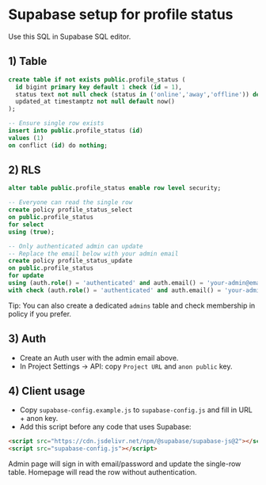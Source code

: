 # Supabase setup for profile status

Use this SQL in Supabase SQL editor.

## 1) Table
```sql
create table if not exists public.profile_status (
  id bigint primary key default 1 check (id = 1),
  status text not null check (status in ('online','away','offline')) default 'online',
  updated_at timestamptz not null default now()
);

-- Ensure single row exists
insert into public.profile_status (id)
values (1)
on conflict (id) do nothing;
```

## 2) RLS
```sql
alter table public.profile_status enable row level security;

-- Everyone can read the single row
create policy profile_status_select
on public.profile_status
for select
using (true);

-- Only authenticated admin can update
-- Replace the email below with your admin email
create policy profile_status_update
on public.profile_status
for update
using (auth.role() = 'authenticated' and auth.email() = 'your-admin@email.com')
with check (auth.role() = 'authenticated' and auth.email() = 'your-admin@email.com');
```

Tip: You can also create a dedicated `admins` table and check membership in policy if you prefer.

## 3) Auth
- Create an Auth user with the admin email above.
- In Project Settings → API: copy `Project URL` and `anon public` key.

## 4) Client usage
- Copy `supabase-config.example.js` to `supabase-config.js` and fill in URL + anon key.
- Add this script before any code that uses Supabase:
```html
<script src="https://cdn.jsdelivr.net/npm/@supabase/supabase-js@2"></script>
<script src="supabase-config.js"></script>
```

Admin page will sign in with email/password and update the single-row table.
Homepage will read the row without authentication.

